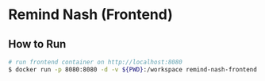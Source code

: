 # Remind Nash (Frontend)

## How to Run

```sh
# run frontend container on http://localhost:8080
$ docker run -p 8080:8080 -d -v ${PWD}:/workspace remind-nash-frontend:latest
```
